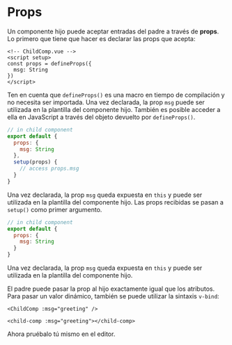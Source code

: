 # Props

Un componente hijo puede aceptar entradas del padre a través de **props**. Lo primero que tiene que hacer es declarar las props que acepta:

<div class="composition-api">
<div class="sfc">

```vue
<!-- ChildComp.vue -->
<script setup>
const props = defineProps({
  msg: String
})
</script>
```

Ten en cuenta que `defineProps()` es una macro en tiempo de compilación y no necesita ser importada. Una vez declarada, la prop `msg` puede ser utilizada en la plantilla del componente hijo. También es posible acceder a ella en JavaScript a través del objeto devuelto por `defineProps()`.

</div>

<div class="html">

```js
// in child component
export default {
  props: {
    msg: String
  },
  setup(props) {
    // access props.msg
  }
}
```

Una vez declarada, la prop `msg` queda expuesta en `this` y puede ser utilizada en la plantilla del componente hijo. Las props recibidas se pasan a `setup()` como primer argumento.

</div>

</div>

<div class="options-api">

```js
// in child component
export default {
  props: {
    msg: String
  }
}
```

Una vez declarada, la prop `msg` queda expuesta en `this` y puede ser utilizada en la plantilla del componente hijo.

</div>

El padre puede pasar la prop al hijo exactamente igual que los atributos. Para pasar un valor dinámico, también se puede utilizar la sintaxis `v-bind`:

<div class="sfc">

```vue-html
<ChildComp :msg="greeting" />
```

</div>
<div class="html">

```vue-html
<child-comp :msg="greeting"></child-comp>
```

</div>

Ahora pruébalo tú mismo en el editor.
